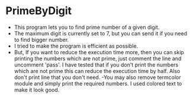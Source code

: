 # PrimeByDigit
- This program lets you to find prime number of a given digit.
- The maximum digit is currently set to 7, but you can send it if you need to find bigger number.
- I tried to make the program is efficient as possible. 
- But, If you want to reduce the execution time more, then you can skip printing the numbers which are not prime, just comment the line and uncomment 'pass'. I have tested that if      you don't print the numbers which are not prime this can reduce the execution time by half. Also don't print line that you don't need.
-You may also remove termcolor module and simply print the required numbers. I used colored text to make it look good.
